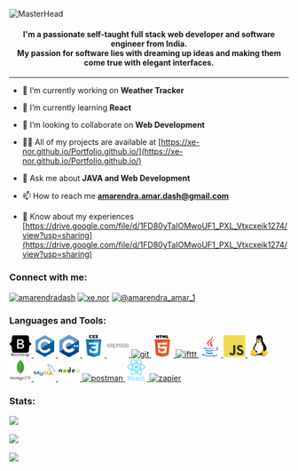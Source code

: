 ![MasterHead](https://drive.google.com/file/d/17m8__QvyrOTBnZaeDieKahJgbgs8aVgv/view?usp=share_link)
<h4 align="center">I'm a passionate self-taught full stack web developer and software engineer from India. <br/> My passion for software lies with dreaming up ideas and making them come true with elegant interfaces.</h3>
<hr/>


- 🔭 I’m currently working on **Weather Tracker**

- 🌱 I’m currently learning **React**

- 👯 I’m looking to collaborate on **Web Development**

- 👨‍💻 All of my projects are available at [https://xe-nor.github.io/Portfolio.github.io/](https://xe-nor.github.io/Portfolio.github.io/)

- 💬 Ask me about **JAVA and Web Development**

- 📫 How to reach me **amarendra.amar.dash@gmail.com**

- 📄 Know about my experiences [https://drive.google.com/file/d/1FD80yTaIOMwoUF1_PXL_Vtxcxeik1274/view?usp=sharing](https://drive.google.com/file/d/1FD80yTaIOMwoUF1_PXL_Vtxcxeik1274/view?usp=sharing)

<h3 align="left">Connect with me:</h3>
<p align="left">
<a href="https://linkedin.com/in/amarendradash" target="blank"><img align="center" src="https://raw.githubusercontent.com/rahuldkjain/github-profile-readme-generator/master/src/images/icons/Social/linked-in-alt.svg" alt="amarendradash" height="30" width="40" /></a>
<a href="https://instagram.com/xe.nor" target="blank"><img align="center" src="https://raw.githubusercontent.com/rahuldkjain/github-profile-readme-generator/master/src/images/icons/Social/instagram.svg" alt="xe.nor" height="30" width="40" /></a>
<a href="https://www.hackerrank.com/@amarendra_amar_1" target="blank"><img align="center" src="https://raw.githubusercontent.com/rahuldkjain/github-profile-readme-generator/master/src/images/icons/Social/hackerrank.svg" alt="@amarendra_amar_1" height="30" width="40" /></a>
</p>

<h3 align="left">Languages and Tools:</h3>
<p align="left"> <a href="https://getbootstrap.com" target="_blank" rel="noreferrer"> <img src="https://raw.githubusercontent.com/devicons/devicon/master/icons/bootstrap/bootstrap-plain-wordmark.svg" alt="bootstrap" width="40" height="40"/> </a> <a href="https://www.cprogramming.com/" target="_blank" rel="noreferrer"> <img src="https://raw.githubusercontent.com/devicons/devicon/master/icons/c/c-original.svg" alt="c" width="40" height="40"/> </a> <a href="https://www.w3schools.com/cpp/" target="_blank" rel="noreferrer"> <img src="https://raw.githubusercontent.com/devicons/devicon/master/icons/cplusplus/cplusplus-original.svg" alt="cplusplus" width="40" height="40"/> </a> <a href="https://www.w3schools.com/css/" target="_blank" rel="noreferrer"> <img src="https://raw.githubusercontent.com/devicons/devicon/master/icons/css3/css3-original-wordmark.svg" alt="css3" width="40" height="40"/> </a> <a href="https://expressjs.com" target="_blank" rel="noreferrer"> <img src="https://raw.githubusercontent.com/devicons/devicon/master/icons/express/express-original-wordmark.svg" alt="express" width="40" height="40"/> </a> <a href="https://git-scm.com/" target="_blank" rel="noreferrer"> <img src="https://www.vectorlogo.zone/logos/git-scm/git-scm-icon.svg" alt="git" width="40" height="40"/> </a> <a href="https://www.w3.org/html/" target="_blank" rel="noreferrer"> <img src="https://raw.githubusercontent.com/devicons/devicon/master/icons/html5/html5-original-wordmark.svg" alt="html5" width="40" height="40"/> </a> <a href="https://ifttt.com/" target="_blank" rel="noreferrer"> <img src="https://www.vectorlogo.zone/logos/ifttt/ifttt-ar21.svg" alt="ifttt" width="40" height="40"/> </a> <a href="https://www.java.com" target="_blank" rel="noreferrer"> <img src="https://raw.githubusercontent.com/devicons/devicon/master/icons/java/java-original.svg" alt="java" width="40" height="40"/> </a> <a href="https://developer.mozilla.org/en-US/docs/Web/JavaScript" target="_blank" rel="noreferrer"> <img src="https://raw.githubusercontent.com/devicons/devicon/master/icons/javascript/javascript-original.svg" alt="javascript" width="40" height="40"/> </a> <a href="https://www.linux.org/" target="_blank" rel="noreferrer"> <img src="https://raw.githubusercontent.com/devicons/devicon/master/icons/linux/linux-original.svg" alt="linux" width="40" height="40"/> </a> <a href="https://www.mongodb.com/" target="_blank" rel="noreferrer"> <img src="https://raw.githubusercontent.com/devicons/devicon/master/icons/mongodb/mongodb-original-wordmark.svg" alt="mongodb" width="40" height="40"/> </a> <a href="https://www.mysql.com/" target="_blank" rel="noreferrer"> <img src="https://raw.githubusercontent.com/devicons/devicon/master/icons/mysql/mysql-original-wordmark.svg" alt="mysql" width="40" height="40"/> </a> <a href="https://nodejs.org" target="_blank" rel="noreferrer"> <img src="https://raw.githubusercontent.com/devicons/devicon/master/icons/nodejs/nodejs-original-wordmark.svg" alt="nodejs" width="40" height="40"/> </a> <a href="https://postman.com" target="_blank" rel="noreferrer"> <img src="https://www.vectorlogo.zone/logos/getpostman/getpostman-icon.svg" alt="postman" width="40" height="40"/> </a> <a href="https://reactjs.org/" target="_blank" rel="noreferrer"> <img src="https://raw.githubusercontent.com/devicons/devicon/master/icons/react/react-original-wordmark.svg" alt="react" width="40" height="40"/> </a> <a href="https://zapier.com" target="_blank" rel="noreferrer"> <img src="https://www.vectorlogo.zone/logos/zapier/zapier-icon.svg" alt="zapier" width="40" height="40"/> </a> </p>

<h3 align="left">Stats:</h3>

![](https://github-readme-stats.vercel.app/api?username=Xe-nor&theme=react&hide_border=false&include_all_commits=false&count_private=true)<br/>

![](https://github-readme-streak-stats.herokuapp.com/?user=Xe-nor&theme=react&hide_border=false)<br/>

![](https://github-readme-stats.vercel.app/api/top-langs/?username=Xe-nor&theme=react&hide_border=false&include_all_commits=false&count_private=true&layout=compact)
